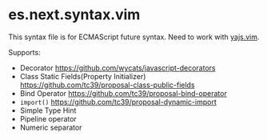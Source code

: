 # es.next.syntax.vim

This syntax file is for ECMAScript future syntax. Need to work with [yajs.vim][].

[yajs.vim]:https://github.com/othree/yajs.vim

Supports:

* Decorator <https://github.com/wycats/javascript-decorators>
* Class Static Fields(Property Initializer) <https://github.com/tc39/proposal-class-public-fields>
* Bind Operator <https://github.com/tc39/proposal-bind-operator>
* `import()` <https://github.com/tc39/proposal-dynamic-import>
* Simple Type Hint
* Pipeline operator
* Numeric separator

